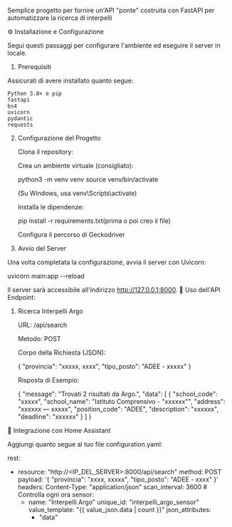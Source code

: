 Semplice progetto per fornire un'API "ponte" costruita con FastAPI per automatizzare la ricerca di interpelli


⚙️ Installazione e Configurazione

Segui questi passaggi per configurare l'ambiente ed eseguire il server in locale.
1. Prerequisiti

Assicurati di avere installato quanto segue:

    Python 3.8+ e pip
    fastapi
    bs4
    uvicorn
    pydantic
    requests

2. Configurazione del Progetto

    Clona il repository:

    Crea un ambiente virtuale (consigliato):

    python3 -m venv venv
    source venv/bin/activate

    (Su Windows, usa venv\Scripts\activate)

    Installa le dipendenze:

    pip install -r requirements.txt(prima o poi creo il file)

    Configura il percorso di Geckodriver 

3. Avvio del Server

Una volta completata la configurazione, avvia il server con Uvicorn:

uvicorn main:app --reload

Il server sarà accessibile all'indirizzo http://127.0.0.1:8000.
📖 Uso dell'API
Endpoint:
1. Ricerca Interpelli Argo

    URL: /api/search

    Metodo: POST

    Corpo della Richiesta (JSON):

    {
      "provincia": "xxxxx, xxxx",
      "tipo_posto": "ADEE - xxxxx" 
    }

    Risposta di Esempio:

    {
      "message": "Trovati 2 risultati da Argo.",
      "data": [
        {
          "school_code": "xxxxx",
          "school_name": "Istituto Comprensivo - \"xxxxxx\"",
          "address": "xxxxxx — xxxxx",
          "position_code": "ADEE",
          "description": "xxxxxx",
          "deadline": "xxxxxx"
        }
      ]
    }


🏡 Integrazione con Home Assistant


Aggiungi quanto segue al tuo file configuration.yaml:

rest:
  - resource: "http://<IP_DEL_SERVER>:8000/api/search"
    method: POST
    payload: '{ "provincia": "xxxx, xxxxx", "tipo_posto": "ADEE - xxxx" }'
    headers:
      Content-Type: "application/json"
    scan_interval: 3600 # Controlla ogni ora
    sensor:
      - name: "Interpelli Argo"
        unique_id: "interpelli_argo_sensor"
        value_template: "{{ value_json.data | count }}"
        json_attributes:
          - "data"
